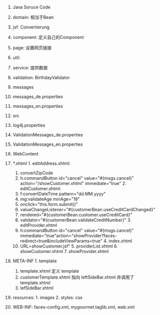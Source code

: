 

1. Java Soruce Code
  1. domain:      相当于Bean
  2. jsf:         Convertierung
  3. component:   定义自己的Component
  4. page:        设置网页链接
  5. util:        
  6. service:     提供数据
  7. validation:  BirthdayValidator

2. messages
  1. messages_de.properties
  2. messages_en.properties

3. src
  1. log4j.properties
  2. ValidationMessages_de.properties
  3. ValidationMessages_en.properties

4. WebContent
  1. *.xhtml
    1. editAddress.xhtml:   
      1. convertZipCode
      2. h:commandButton id="cancel" value="#{msgs.cancel}" action="/showCustomer.xhtml" immediate="true"
    2. editCustomer.xhtml:  
      1. f:convertDateTime pattern="dd.MM.yyyy"
      2. mg:validateAge minAge="18"
      3. onclick="this.form.submit()"
      4. valueChangeListener="#{customerBean.useCreditCardChanged}"
      5. rendered="#{customerBean.customer.useCreditCard}"
      6. validator="#{customerBean.validateCreditNumber}"
    3. editProvider.xhtml
      1. h:commandButton id="cancel" value="#{msgs.cancel}" immediate="true"action="showProvider?faces-redirect=true&amp;includeViewParams=true"
    4. index.xhtml
      1. URL=showCustomer.jsf"
    5. providerList.xhtml
    6. showCustomer.xhtml
    7. showProvider.xhtml
  2. META-INF
    1. template
      1. template.xhtml 定义 template
      2. customerTemplate.xhtml 指向 leftSideBar.xhtml 并调用了 template.xhtml
      3. lefSideBar.xhtml
  3. resources:
    1. images
    2. styles: css
  4. WEB-INF: faces-config.xml, mygourmet.taglib.xml, web.xml
